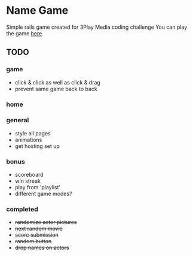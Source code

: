 # Name Game

Simple rails game created for 3Play Media coding challenge
You can play the game [here](https://name-game-3play.herokuapp.com/)

## TODO
### game
- click & click as well as click & drag
- prevent same game back to back

### home

### general
- style all pages
- animations
- get hosting set up

### bonus
- scoreboard
- win streak
- play from 'playlist'
- different game modes?

### completed
- ~~randomize actor pictures~~
- ~~next random movie~~
- ~~score submission~~
- ~~random button~~
- ~~drop names on actors~~
